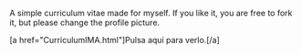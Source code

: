 A simple curriculum vitae made for myself.
If you like it, you are free to fork it, but please change the profile picture.

[a href="CurriculumIMA.html"]Pulsa aquí para verlo.[/a]
